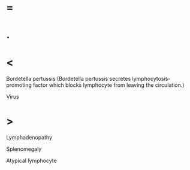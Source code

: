 # =

# .

# <

Bordetella pertussis (Bordetella pertussis secretes lymphocytosis-promoting factor which blocks lymphocyte from leaving the circulation.)

Virus

# >

Lymphadenopathy

Splenomegaly

Atypical lymphocyte

